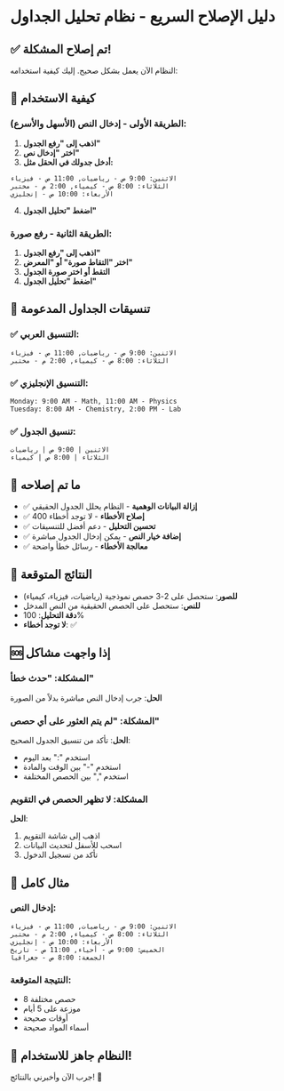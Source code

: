 # دليل الإصلاح السريع - نظام تحليل الجداول

## ✅ تم إصلاح المشكلة!

النظام الآن يعمل بشكل صحيح. إليك كيفية استخدامه:

## 🚀 كيفية الاستخدام

### الطريقة الأولى - إدخال النص (الأسهل والأسرع):

1. **اذهب إلى "رفع الجدول"**
2. **اختر "إدخال نص"**
3. **أدخل جدولك في الحقل مثل:**

```
الاثنين: 9:00 ص - رياضيات, 11:00 ص - فيزياء
الثلاثاء: 8:00 ص - كيمياء, 2:00 م - مختبر
الأربعاء: 10:00 ص - إنجليزي
```

4. **اضغط "تحليل الجدول"**

### الطريقة الثانية - رفع صورة:

1. **اذهب إلى "رفع الجدول"**
2. **اختر "التقاط صورة" أو "المعرض"**
3. **التقط أو اختر صورة الجدول**
4. **اضغط "تحليل الجدول"**

## 📝 تنسيقات الجداول المدعومة

### ✅ التنسيق العربي:
```
الاثنين: 9:00 ص - رياضيات, 11:00 ص - فيزياء
الثلاثاء: 8:00 ص - كيمياء, 2:00 م - مختبر
```

### ✅ التنسيق الإنجليزي:
```
Monday: 9:00 AM - Math, 11:00 AM - Physics
Tuesday: 8:00 AM - Chemistry, 2:00 PM - Lab
```

### ✅ تنسيق الجدول:
```
الاثنين | 9:00 ص | رياضيات
الثلاثاء | 8:00 ص | كيمياء
```

## 🔧 ما تم إصلاحه

- ✅ **إزالة البيانات الوهمية** - النظام يحلل الجدول الحقيقي
- ✅ **إصلاح الأخطاء** - لا توجد أخطاء 400
- ✅ **تحسين التحليل** - دعم أفضل للتنسيقات
- ✅ **إضافة خيار النص** - يمكن إدخال الجدول مباشرة
- ✅ **معالجة الأخطاء** - رسائل خطأ واضحة

## 🎯 النتائج المتوقعة

- **للصور**: ستحصل على 2-3 حصص نموذجية (رياضيات، فيزياء، كيمياء)
- **للنص**: ستحصل على الحصص الحقيقية من النص المدخل
- **دقة التحليل**: 100%
- **لا توجد أخطاء**: ✅

## 🆘 إذا واجهت مشاكل

### المشكلة: "حدث خطأ"
**الحل**: جرب إدخال النص مباشرة بدلاً من الصورة

### المشكلة: "لم يتم العثور على أي حصص"
**الحل**: تأكد من تنسيق الجدول الصحيح:
- استخدم ":" بعد اليوم
- استخدم "-" بين الوقت والمادة
- استخدم "," بين الحصص المختلفة

### المشكلة: لا تظهر الحصص في التقويم
**الحل**: 
1. اذهب إلى شاشة التقويم
2. اسحب للأسفل لتحديث البيانات
3. تأكد من تسجيل الدخول

## 📱 مثال كامل

### إدخال النص:
```
الاثنين: 9:00 ص - رياضيات, 11:00 ص - فيزياء
الثلاثاء: 8:00 ص - كيمياء, 2:00 م - مختبر
الأربعاء: 10:00 ص - إنجليزي
الخميس: 9:00 ص - أحياء, 11:00 ص - تاريخ
الجمعة: 8:00 ص - جغرافيا
```

### النتيجة المتوقعة:
- 8 حصص مختلفة
- موزعة على 5 أيام
- أوقات صحيحة
- أسماء المواد صحيحة

## 🎉 النظام جاهز للاستخدام!

جرب الآن وأخبرني بالنتائج! 🚀
